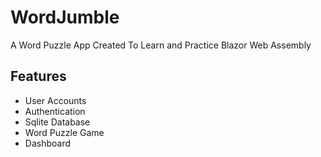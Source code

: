 # WordJumble
A Word Puzzle App Created To Learn and Practice Blazor Web Assembly

## Features
- User Accounts
- Authentication
- Sqlite Database
- Word Puzzle Game
- Dashboard

